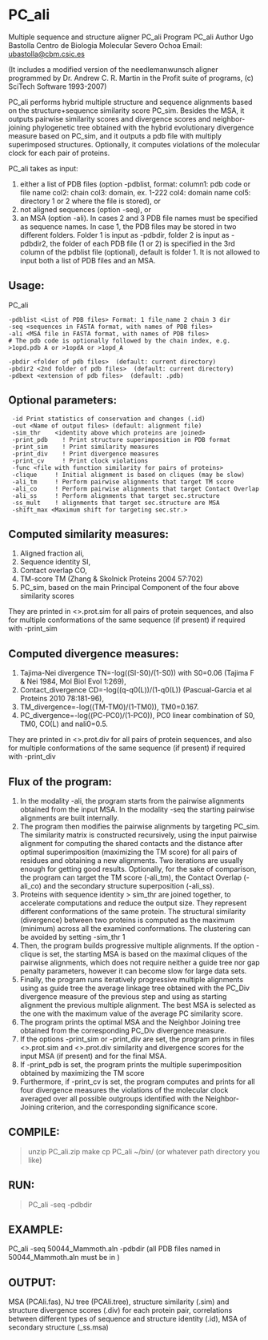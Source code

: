 # PC_ali
Multiple sequence and structure aligner PC_ali
Program PC_ali
Author Ugo Bastolla Centro de Biologia Molecular Severo Ochoa
Email: <ubastolla@cbm.csic.es>

(It includes a modified version of the needlemanwunsch aligner programmed by Dr. Andrew C. R. Martin in the Profit suite of programs, (c) SciTech Software 1993-2007)

PC_ali performs hybrid multiple structure and sequence alignments based on the structure+sequence similarity score PC_sim. Besides the MSA, it outputs pairwise similarity scores and divergence scores and neighbor-joining phylogenetic tree obtained with the hybrid evolutionary divergence measure based on PC_sim, and it outputs a pdb file with multiply superimposed structures. Optionally, it computes violations of the molecular clock for each pair of proteins.

PC_ali takes as input:
1) either a list of PDB files (option -pdblist, format: column1: pdb code or file name col2: chain col3: domain, ex. 1-222 col4: domain name col5: directory 1 or 2 where the file is stored), or
2) not aligned sequences (option -seq), or
3) an MSA (option -ali).
In cases 2 and 3 PDB file names must be specified as sequence names.
In case 1, the PDB files may be stored in two different folders. Folder 1 is input as -pdbdir, folder 2 is input as -pdbdir2, the folder of each PDB file (1 or 2) is specified in the 3rd column of the pdblist file (optional), default is folder 1. 
It is not allowed to input both a list of PDB files and an MSA.

## Usage:
PC_ali  

	-pdblist <List of PDB files> Format: 1 file_name 2 chain 3 dir
	-seq <sequences in FASTA format, with names of PDB files>
	-ali <MSA file in FASTA format, with names of PDB files>
	# The pdb code is optionally followed by the chain index, e.g. >1opd.pdb A or >1opdA or >1opd_A

	-pbdir <folder of pdb files>  (default: current directory)
 	-pbdir2 <2nd folder of pdb files>  (default: current directory)
  	-pdbext <extension of pdb files>  (default: .pdb)

## Optional parameters:
	 -id Print statistics of conservation and changes (.id)
	 -out <Name of output files> (default: alignment file)
  	 -sim_thr    <identity above which proteins are joined>
	 -print_pdb    ! Print structure superimposition in PDB format
	 -print_sim    ! Print similarity measures
	 -print_div    ! Print divergence measures
	 -print_cv     ! Print clock violations
	 -func <file with function similarity for pairs of proteins>
  	 -clique     ! Initial alignment is based on cliques (may be slow)
	 -ali_tm     ! Perform pairwise alignments that target TM score
	 -ali_co     ! Perform pairwise alignments that target Contact Overlap
	 -ali_ss     ! Perform alignments that target sec.structure
	 -ss_mult    ! alignments that target sec.structure are MSA
	 -shift_max <Maximum shift for targeting sec.str.>

## Computed similarity measures:
1) Aligned fraction ali,
2) Sequence identity SI,	
3) Contact overlap CO,
4) TM-score TM (Zhang & Skolnick Proteins 2004 57:702)
5) PC_sim, based on the main Principal Component of the four above similarity scores

They are printed in <>.prot.sim for all pairs of protein sequences, and also for multiple conformations of the same sequence (if present) if required with -print_sim

## Computed divergence measures:
1) Tajima-Nei divergence TN=-log((SI-S0)/(1-S0)) with S0=0.06 (Tajima F & Nei 1984, Mol Biol Evol 1:269),
2) Contact_divergence CD=-log((q-q0(L))/(1-q0(L)) (Pascual-Garcia et al Proteins 2010 78:181-96),
3) TM_divergence=-log((TM-TM0)/(1-TM0)), TM0=0.167.
4) PC_divergence=-log((PC-PC0)/(1-PC0)), PC0 linear combination of S0, TM0, CO(L) and nali0=0.5.

They are printed in <>.prot.div for all pairs of protein sequences, and also for multiple conformations of the same sequence (if present) if required with -print_div

## Flux of the program:
1) In the modality -ali, the program starts from the pairwise alignments obtained from the input MSA. In the modality -seq the starting pairwise alignments are built internally.
2) The program then modifies the pairwise alignments by targeting PC_sim. The similarity matrix is constructed recursively, using the input pairwise alignment for computing the shared contacts and the distance after optimal superimposition (maximizing the TM score) for all pairs of residues and obtaining a new alignments. Two iterations are usually enough for getting good results. Optionally, for the sake of comparison, the program can target the TM score (-ali_tm), the Contact Overlap (-ali_co) and the secondary structure superposition (-ali_ss).	
3) Proteins with sequence identity > sim_thr are joined together, to accelerate computations and reduce the output size. They represent different conformations of the same protein. The structural similarity (divergence) between two proteins is computed as the maximum (minimum) across all the examined conformations. The clustering can be avoided by setting -sim_thr 1
4) Then, the program builds progressive multiple alignments. If the option -clique is set, the starting MSA is based on the maximal cliques of the pairwise alignments, which does not require neither a guide tree nor gap penalty parameters, however it can become slow for large data sets.
5) Finally, the program runs iteratively progressive multiple alignments using as guide tree the average linkage tree obtained with the PC_Div divergence measure of the previous step and using as starting alignment the previous multiple alignment. The best MSA is selected as the one with the maximum value of the average PC similarity score.
6) The program prints the optimal MSA and the Neighbor Joining tree obtained from the corresponding PC_Div divergence measure.
7) If the options -print_sim or -print_div are set, the program prints in files <>.prot.sim and <>.prot.div similarity and divergence scores for the input MSA (if present) and for the final MSA.
8) If -print_pdb is set, the program prints the multiple superimposition obtained by maximizing the TM score
9) Furthermore, if -print_cv is set, the program computes and prints for all four divergence measures the violations of the molecular clock averaged over all possible outgroups identified with the Neighbor-Joining criterion, and the corresponding significance score.


## COMPILE:
>unzip PC_ali.zip
>make
>cp PC_ali ~/bin/ (or whatever path directory you like)

## RUN:
>PC_ali -seq <sequence file> -pdbdir <path to PDB files>

## EXAMPLE: 
PC_ali -seq 50044_Mammoth.aln -pdbdir <PDBPATH>
(all PDB files named in 50044_Mammoth.aln must be in <PDBPATH>)

## OUTPUT:
MSA (PCAli.fas),
NJ tree (PCAli.tree), 
structure similarity (.sim) and structure divergence scores (.div) for each protein pair,
correlations between different types of sequence and structure identity (.id),
MSA of secondary structure (_ss.msa)
